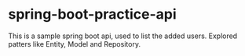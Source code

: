 # spring-boot-practice-api

This is a sample spring boot api, used to list the added users. Explored patters like Entity, Model and Repository.
